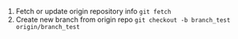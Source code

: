 1. Fetch or update origin repository info `git fetch`
2. Create new branch from origin repo `git checkout -b branch_test origin/branch_test` 